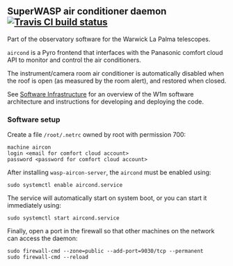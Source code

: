 ## SuperWASP air conditioner daemon [![Travis CI build status](https://travis-ci.org/warwick-one-metre/aircond.svg?branch=master)](https://travis-ci.org/warwick-one-metre/aircond)

Part of the observatory software for the Warwick La Palma telescopes.

`aircond` is a Pyro frontend that interfaces with the Panasonic comfort cloud API to monitor and control the air conditioners.

The instrument/camera room air conditioner is automatically disabled when the roof is open (as measured by the room alert), and restored when closed.

See [Software Infrastructure](https://github.com/warwick-one-metre/docs/wiki/Software-Infrastructure) for an overview of the W1m software architecture and instructions for developing and deploying the code.

### Software setup

Create a file `/root/.netrc` owned by root with permission 700:
```
machine aircon
login <email for comfort cloud account>
password <password for comfort cloud account>
```

After installing `wasp-aircon-server`, the `aircond` must be enabled using:
```
sudo systemctl enable aircond.service
```

The service will automatically start on system boot, or you can start it immediately using:
```
sudo systemctl start aircond.service
```

Finally, open a port in the firewall so that other machines on the network can access the daemon:
```
sudo firewall-cmd --zone=public --add-port=9030/tcp --permanent
sudo firewall-cmd --reload
```
